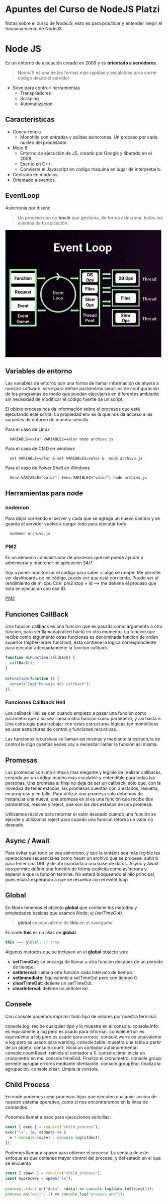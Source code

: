 # Apuntes del Curso de NodeJS Platzi

Notas sobre el curso de NodeJS, esto es para practicar y entender mejor el funcionamiento de NodeJS.

# Node JS

Es un entorno de ejecución creado en 2009 y es **orientado a servidores**.

> NodeJS es una de las formas más rapidas y escalables para correr código desde el servidor.

- Sirve para contruir herramientas
  - Transpiladores
  - Scraping
  - Automatizacion

## Características

- Concurrencia
  - Monohilo con entradas y salidas asincronas. Un proceso por cada nucleo del procesador.
- Moto 8:
  - Entorno de ejecución de JS, creado por Google y liberado en el 2008.
  - Escrito en C++.
  - Convierte el Javascript en codigo maquina en lugar de interpretarlo.
- Centrado en módulos.
- Orientado a eventos.

## EventLoop

Asincronía por diseño

> Un proceso con un **bucle** que gestiona, de forma asíncrona, todos los eventos de tu apicación.

![Event Loop](./image/event-loop.png "Event Loop")

## Variables de entorno

Las variables de entorno son una forma de llamar información de afuera a nuestro software, sirve para definir parámetros sencillos de configuración de los programas de modo que puedan ejecutarse en diferentes ambiente sin necesidad de modificar el código fuente de un script.

El objeto process nos da información sobre el procesos que está ejecutando este script.
La propiedad env es la que nos da acceso a las variables de entorno de manera sencilla.

Para el caso de Linux

```shell
  VARIABLE=valor VARIABLE2=valor node archivo.js
```

Para el caso de CMD en windows

```shell
  set VARIABLE=valor & set VARIABLE2=valor &  node archivo.js
```

Para el caso de Power Shell en Windows

```shell
  $env:VARIABLE="valor"; $env:VARIBLE2="valor"; node archivo.js
```

## Herramientas para node

### nodemon

Para dejar corriendo el server y cada que se agrega un nuevo cambio y se guarda el servidor vuelve a cargar todo para ejecutar todo.

```sh
  nodemon archivo.js
```

### PM2

Es un demonio administrador de procesos que me puede ayudar a administrar y mantener mi aplicación 24/7.

Voy a poner monitorizar el código para saber si algo se rompe.
Me permite ver dashboards de mi código, puedo ver que está corriendo.
Puedo ver el rendimiento de mi cpu
Con: pm2 stop + id —> me detiene el proceso que está en ejecución con ese ID.

[PM2](https://pm2.keymetrics.io/)

## Funciones CallBack

Una funcion callback es una funcion que es pasada como argumento a otra funcion, para ser llamada(called back) en otro momento.
La funcion que recibe como argumento otras funciones es denominada funcion de orden superior (higher-order function), esta contiene la logica correspondiente para ejecutar adecuadamente la funcion callback.

```js
function miFunction(callBack) {
  callBack();
}

miFunction(function () {
  console.log("Mensaje del callback");
});
```

### Funciones Callback Hell

Los callback Hell se dan cuando empiezo a pasar una función como parámetro que a su vez llama a otra función como parámetro, y así hasta n.
Una estrategia para trabajar con estas estructuras lógicas tan monolíticas es usar estructuras de control y funciones recursivas.

Las funciones recursivas se llaman así mismas y mediante la estructura de control le digo cuantas veces voy a necesitar llamar la función así misma.

## Promesas

Las promesas son una sintaxis mas elegante y legible de realizar callbacks, creando así un código mucho más escalable y entendible para todas las personas.
Una promesa al final no deja de ser un callback, solo que, con la novedad de tener estados, las promesas cuentan con 3 estados, resuelta, en progreso y en fallo.
Para utilizar una promesa solo debemos de instanciar una nueva, una promesa en si es una función que recibe dos parámetros, resolve y reject, que son los dos estados de una promesa.

Utilizamos resolve para retornar el valor deseado cuando una función se ejecute y utilizamos reject para cuando una función retorna un valor no deseado.

## Async / Await

Para evitar que todo se vea asíncrono, y que la sintáxis sea más legible las operaciones secuenciales como hacer un archivo que se procese, subirlo para tener una URL y de ahí mandarla a una base de datos.
Async y Await nos permite definir una función de forma explícita como asíncrona y esperar a que la función termine. No estará bloqueando el hilo principal, pues estará esperando a que se resuelva con el event loop

## Global

En Node tenemos el objecto **global** que contiene los metodos y propiedades basicas que usamos Node; _ej (setTimeOut)_.

> **global** es equivalente de **this** en el navegador

En node **this** es un alias de **global**.

```js
this === global; // true
```

Algunos metodos que se incluyen en el **global** objecto son:

- **setTimeOut**: se encarga de llamar a otra función despues de un periodo de tiempo.
- **setInterval**: llama a otra función cada intervalo de tiempo.
- **setImmediate**: Equivalente a setTimeOut pero con tiempo 0.
- **clearTimeOut**: detiene un setTimeOut.
- **clearInterval**: detiene un setInterval.

## Consele

Con console podemos imprimir todo tipo de valores por
nuestra terminal.

console.log: recibe cualquier tipo y lo muestra en el consola.
console.info: es equivalente a log pero es usado para informar.
console.error: es equivalente a log pero es usado para errores.
console.warn: es equivalente a log pero es usado para warning.
console.table: muestra una tabla a partir de un objeto.
console.count: inicia un contador autoincremental.
console.countReset: reinicia el contador a 0.
console.time: inicia un cronometro en ms.
console.timeEnd: Finaliza el cronometro.
console.group: permite agrupar errores mediante identación.
console.groupEnd: finaliza la agrupación.
console.clear: Limpia la consola.

## Child Process

En node podemos crear procesos hijos que ejecuten cualquier accion de nuestro sistema operativo, como si nos encontraramos en la linea de comandos.

Podemos llamar a exec para ejecuciones sencillas:

```js
const { exec } = require("child_process");
exec("ls", (e, stdout) => {
  e ? console.log(e) : console.log(stdout);
});
```

Podemos llamar a spawn para obtener el proceso: La ventaja de este enfoque es que obtienes mayor control del proceso, y del estado en el que se encuenta

```js
const { spawn } = require("child_process");
const myprocess = spawn("ls");

process.stdout.on("data", (data) => console.log(data.toString()));
process.on("exit", () => console.log("process end"));
```
